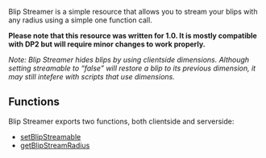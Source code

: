 Blip Streamer is a simple resource that allows you to stream your blips with any radius using a simple one function call.

**Please note that this resource was written for 1.0. It is mostly compatible with DP2 but will require minor changes to work properly.**

*Note: Blip Streamer hides blips by using clientside dimensions. Although setting streamable to “false” will restore a blip to its previous dimension, it may still intefere with scripts that use dimensions.*

Functions
---------

Blip Streamer exports two functions, both clientside and serverside:

-   [setBlipStreamable](/docs/resource:blipstreamer/setblipstreamable.md "wikilink")
-   [getBlipStreamRadius](/docs/resource:blipstreamer/getblipstreamradius.md "wikilink")
